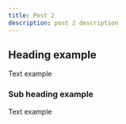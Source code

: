 ```yaml
---
title: Post 2
description: post 2 description
---
```


## Heading example

Text example

### Sub heading example

Text example
